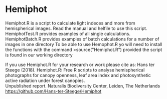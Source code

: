 # Hemiphot
Hemiphot.R is a script to calculate light indeces and more from hemispherical images.
Read the manual and helfile to use this script.
HemiphotTest.R provides examples of all single calculations. 
HemiphotBatch.R provides examples of batch calculations for a number of images in one directory
To be able to use Hemophot.R yo will need to install the functions with the command >source("Hemiphot.R") provided the script is found in our working directory

If you use Hemiphot.R for your research or work please cite as: Hans ter Steege (2018). Hemiphot.R: Free R scripts to analyse hemispherical photographs for canopy openness, leaf area index and photosynthetic active radiation under forest canopies.  
Unpublished report. Naturalis Biodiversity Center, Leiden, The Netherlands
https://github.com/Hans-ter-Steege/Hemiphot


